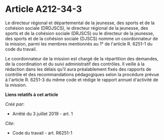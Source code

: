 # Article A212-34-3

Le directeur régional et départemental de la jeunesse, des sports et de la cohésion sociale (DRDJSCS), le directeur régional
de la jeunesse, des sports et de la cohésion sociale (DRJSCS) ou le directeur de la jeunesse, des sports et de la cohésion
sociale (DJSCS) nomme un coordonnateur de la mission, parmi les membres mentionnés au 1° de l'article R. 6251-1 du code du
travail.

Le coordonnateur de la mission est chargé de la répartition des demandes, de la coordination et du suivi administratif des
contrôles. Il veille à la rédaction dans les délais qu'il aura préalablement fixés des rapports de contrôle et des
recommandations pédagogiques selon la procédure prévue à l'article R. 6251-3 du même code et rédige le rapport annuel
d'activité de la mission.

**Liens relatifs à cet article**

_Créé par_:

  - Arrêté du 3 juillet 2019 - art. 1

_Cite_:

  - Code du travail - art. R6251-1
